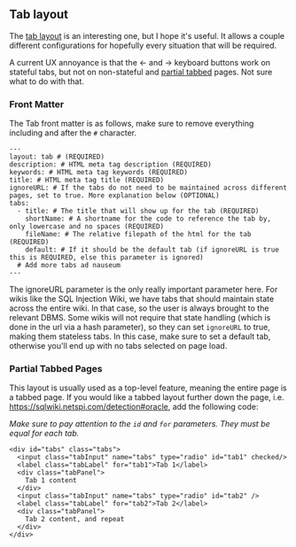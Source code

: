 ## Tab layout
The [tab layout](https://github.com/NetSPI/WikiJekyllTheme/blob/master/_layouts/tab.html) is an interesting one, but I hope it's useful. It allows a couple different configurations for hopefully every situation that will be required.

A current UX annoyance is that the <- and -> keyboard buttons work on stateful tabs, but not on non-stateful and [partial tabbed](#partial-tabbed-pages) pages. Not sure what to do with that.

### Front Matter
The Tab front matter is as follows, make sure to remove everything including and after the `#` character.
```
---
layout: tab # (REQUIRED)
description: # HTML meta tag description (REQUIRED)
keywords: # HTML meta tag keywords (REQUIRED)
title: # HTML meta tag title (REQUIRED)
ignoreURL: # If the tabs do not need to be maintained across different pages, set to true. More explanation below (OPTIONAL)
tabs:
  - title: # The title that will show up for the tab (REQUIRED)
    shortName: # A shortname for the code to reference the tab by, only lowercase and no spaces (REQUIRED)
    fileName: # The relative filepath of the html for the tab (REQUIRED)
    default: # If it should be the default tab (if ignoreURL is true this is REQUIRED, else this parameter is ignored)
  # Add more tabs ad nauseum
---
```

The ignoreURL parameter is the only really important parameter here. For wikis like the SQL Injection Wiki, we have tabs that should maintain state across the entire wiki. In that case, so the user is always brought to the relevant DBMS.
Some wikis will not require that state handling (which is done in the url via a hash parameter), so they can set `ignoreURL` to true, making them stateless tabs. In this case, make sure to set a default tab, otherwise you'll end up with no tabs selected on page load.

### Partial Tabbed Pages
This layout is usually used as a top-level feature, meaning the entire page is a tabbed page. If you would like a tabbed layout further down the page, i.e. https://sqlwiki.netspi.com/detection#oracle, add the following code:

_Make sure to pay attention to the `id` and `for` parameters. They must be equal for each tab._

```
<div id="tabs" class="tabs">
  <input class="tabInput" name="tabs" type="radio" id="tab1" checked/>
  <label class="tabLabel" for="tab1">Tab 1</label>
  <div class="tabPanel">
    Tab 1 content
  </div>
  <input class="tabInput" name="tabs" type="radio" id="tab2" />
  <label class="tabLabel" for="tab2">Tab 2</label>
  <div class="tabPanel">
    Tab 2 content, and repeat
  </div>
</div>
```
